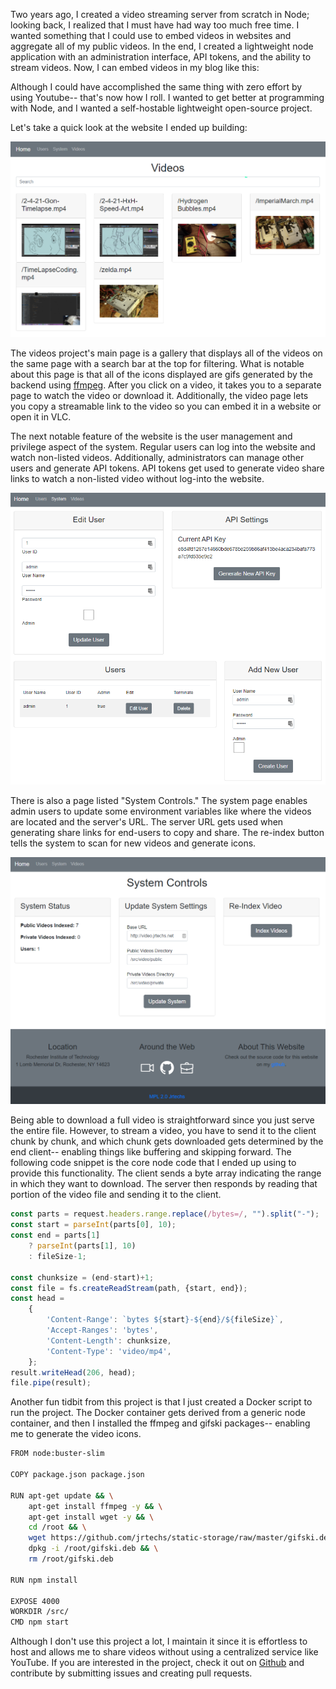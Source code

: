Two years ago, I created a video streaming server from scratch in Node; looking back, I realized that I must have had way too much free time.
I wanted something that I could use to embed videos in websites and aggregate all of my public videos.
In the end, I created a lightweight node application with an administration interface, API tokens, and the ability to stream videos.
Now, I can embed videos in my blog like this:

<customHTML />

Although I could have accomplished the same thing with zero effort by using Youtube-- that's now how I roll.
I wanted to get better at programming with Node, and I wanted a self-hostable lightweight open-source project.

Let's take a quick look at the website I ended up building:

![](media/diy-video-hosting/video3.PNG)

The videos project's main page is a gallery that displays all of the videos on the same page with a search bar at the top for filtering.
What is notable about this page is that all of the icons displayed are gifs generated by the backend using [ffmpeg](https://ffmpeg.org/).
After you click on a video, it takes you to a separate page to watch the video or download it.
Additionally, the video page lets you copy a streamable link to the video so you can embed it in a website or open it in VLC.

The next notable feature of the website is the user management and privilege aspect of the system.
Regular users can log into the website and watch non-listed videos.
Additionally, administrators can manage other users and generate API tokens.
API tokens get used to generate video share links to watch a non-listed video without log-into the website.

![](media/diy-video-hosting/video2.PNG)

There is also a page listed "System Controls."
The system page enables admin users to update some environment variables like where the videos are located and the server's URL.
The server URL gets used when generating share links for end-users to copy and share.
The re-index button tells the system to scan for new videos and generate icons.

![](media/diy-video-hosting/video1.PNG)

Being able to download a full video is straightforward since you just serve the entire file.
However, to stream a video, you have to send it to the client chunk by chunk, and which chunk gets downloaded gets determined by the end client-- enabling things like buffering and skipping forward.
The following code snippet is the core node code that I ended up using to provide this functionality.
The client sends a byte array indicating the range in which they want to download.
The server then responds by reading that portion of the video file and sending it to the client.

```javascript
const parts = request.headers.range.replace(/bytes=/, "").split("-");
const start = parseInt(parts[0], 10);
const end = parts[1]
    ? parseInt(parts[1], 10)
    : fileSize-1;

const chunksize = (end-start)+1;
const file = fs.createReadStream(path, {start, end});
const head =
    {
        'Content-Range': `bytes ${start}-${end}/${fileSize}`,
        'Accept-Ranges': 'bytes',
        'Content-Length': chunksize,
        'Content-Type': 'video/mp4',
    };
result.writeHead(206, head);
file.pipe(result);
```

Another fun tidbit from this project is that I just created a Docker script to run the project.
The Docker container gets derived from a generic node container, and then I installed the ffmpeg and gifski packages-- enabling me to generate the video icons.

```bash
FROM node:buster-slim

COPY package.json package.json

RUN apt-get update && \
    apt-get install ffmpeg -y && \
    apt-get install wget -y && \
    cd /root && \
    wget https://github.com/jrtechs/static-storage/raw/master/gifski.deb && \
    dpkg -i /root/gifski.deb && \
    rm /root/gifski.deb

RUN npm install

EXPOSE 4000
WORKDIR /src/
CMD npm start
```

Although I don't use this project a lot, I maintain it since it is effortless to host and allows me to share videos without using a centralized service like YouTube. If you are interested in the project, check it out on [Github](https://github.com/jrtechs/HomeBrewPlex) and contribute by submitting issues and creating pull requests.